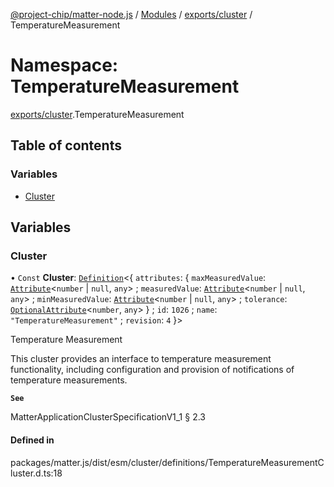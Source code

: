 [@project-chip/matter-node.js](../README.md) / [Modules](../modules.md) / [exports/cluster](exports_cluster.md) / TemperatureMeasurement

# Namespace: TemperatureMeasurement

[exports/cluster](exports_cluster.md).TemperatureMeasurement

## Table of contents

### Variables

- [Cluster](exports_cluster.TemperatureMeasurement.md#cluster)

## Variables

### Cluster

• `Const` **Cluster**: [`Definition`](exports_cluster.ClusterFactory.md#definition)<{ `attributes`: { `maxMeasuredValue`: [`Attribute`](exports_cluster.md#attribute)<`number` \| ``null``, `any`\> ; `measuredValue`: [`Attribute`](exports_cluster.md#attribute)<`number` \| ``null``, `any`\> ; `minMeasuredValue`: [`Attribute`](exports_cluster.md#attribute)<`number` \| ``null``, `any`\> ; `tolerance`: [`OptionalAttribute`](exports_cluster.md#optionalattribute)<`number`, `any`\>  } ; `id`: ``1026`` ; `name`: ``"TemperatureMeasurement"`` ; `revision`: ``4``  }\>

Temperature Measurement

This cluster provides an interface to temperature measurement functionality, including configuration and
provision of notifications of temperature measurements.

**`See`**

MatterApplicationClusterSpecificationV1_1 § 2.3

#### Defined in

packages/matter.js/dist/esm/cluster/definitions/TemperatureMeasurementCluster.d.ts:18
